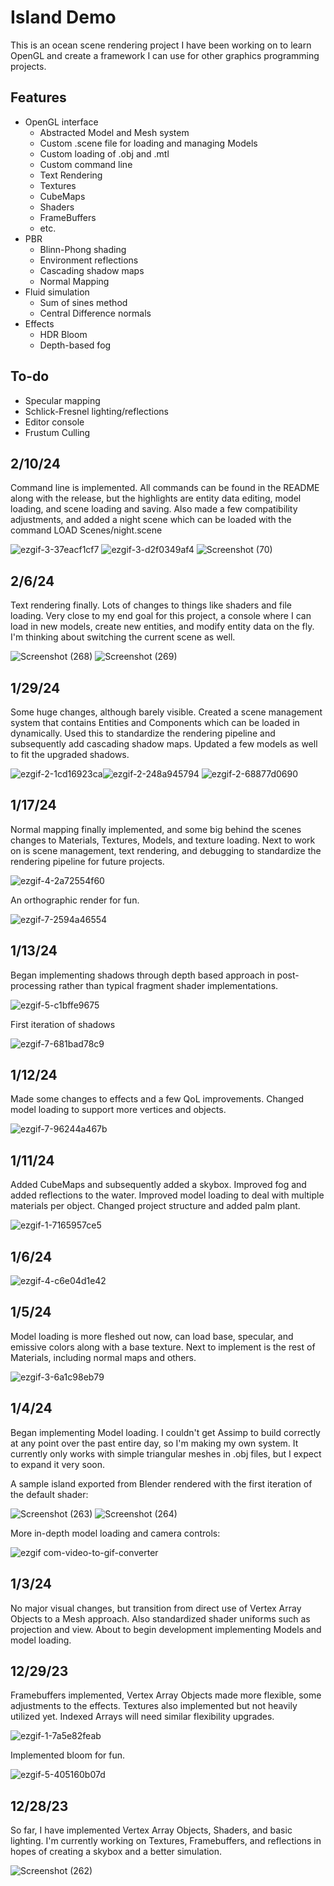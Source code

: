 # Island Demo

This is an ocean scene rendering project I have been working on to learn OpenGL and create a framework I can use for 
other graphics programming projects.

## Features

* OpenGL interface
  * Abstracted Model and Mesh system
  * Custom .scene file for loading and managing Models
  * Custom loading of .obj and .mtl
  * Custom command line
  * Text Rendering
  * Textures
  * CubeMaps
  * Shaders
  * FrameBuffers
  * etc.
* PBR
  * Blinn-Phong shading
  * Environment reflections
  * Cascading shadow maps
  * Normal Mapping
* Fluid simulation
  * Sum of sines method
  * Central Difference normals
* Effects
  * HDR Bloom
  * Depth-based fog
 
## To-do

* Specular mapping
* Schlick-Fresnel lighting/reflections
* Editor console
* Frustum Culling

## 2/10/24

Command line is implemented. All commands can be found in the README along with the release, but the highlights are entity data editing,
model loading, and scene loading and saving. Also made a few compatibility adjustments, and added a night scene which can be loaded with 
the command LOAD Scenes/night.scene

![ezgif-3-37eacf1cf7](https://github.com/dylan-berndt/Island/assets/33700799/8e36c4bd-bafa-43c5-bfdb-f42e23cf20b0)
![ezgif-3-d2f0349af4](https://github.com/dylan-berndt/Island/assets/33700799/41a9b7a9-8344-4d7d-9fd1-09acdd63f1ee)
![Screenshot (70)](https://github.com/dylan-berndt/Island/assets/33700799/67a139be-ee42-4ed8-9141-9e3ba53139f7)

## 2/6/24

Text rendering finally. Lots of changes to things like shaders and file loading. Very close to my end goal for this project, a console
where I can load in new models, create new entities, and modify entity data on the fly. I'm thinking about switching the current scene 
as well.

![Screenshot (268)](https://github.com/dylan-berndt/Island/assets/33700799/e4ea7040-7b71-40ab-bf24-7da4d062d6ea)
![Screenshot (269)](https://github.com/dylan-berndt/Island/assets/33700799/c7d48e25-dadb-45cd-91fa-b0b762ee4fa0)

## 1/29/24

Some huge changes, although barely visible. Created a scene management system that contains Entities and Components which can be 
loaded in dynamically. Used this to standardize the rendering pipeline and subsequently add cascading shadow maps. Updated a few
models as well to fit the upgraded shadows. 

![ezgif-2-1cd16923ca](https://github.com/dylan-berndt/Island/assets/33700799/0369a246-234b-4803-bbeb-f0cd7f4a4d06)![ezgif-2-248a945794](https://github.com/dylan-berndt/Island/assets/33700799/e5979661-cfc3-4ce2-8f00-26ee7ef7f747)
![ezgif-2-68877d0690](https://github.com/dylan-berndt/Island/assets/33700799/39d0eab8-90c0-4bc8-b5dc-cf8ae4e4bfe2)

## 1/17/24

Normal mapping finally implemented, and some big behind the scenes changes to Materials, Textures, Models, and texture loading.
Next to work on is scene management, text rendering, and debugging to standardize the rendering pipeline for future projects.

![ezgif-4-2a72554f60](https://github.com/dylan-berndt/Island/assets/33700799/1d4f7039-7e3f-4d19-80aa-f910707a66ba)

An orthographic render for fun.

![ezgif-7-2594a46554](https://github.com/dylan-berndt/Island/assets/33700799/379823ba-61f2-4718-a214-cf27825931e8)

## 1/13/24

Began implementing shadows through depth based approach in post-processing rather than typical fragment shader implementations.

![ezgif-5-c1bffe9675](https://github.com/dylan-berndt/Island/assets/33700799/d3e0acff-94d5-4f17-a9ff-3cb30e9d4350)

First iteration of shadows

![ezgif-7-681bad78c9](https://github.com/dylan-berndt/Island/assets/33700799/e0329522-fbc9-46a6-9f4f-becde684334d)
 
## 1/12/24

Made some changes to effects and a few QoL improvements. Changed model loading to support more vertices and objects. 

![ezgif-7-96244a467b](https://github.com/dylan-berndt/Island/assets/33700799/94cbf2cc-81c9-475c-a356-a3a2434eecb0)

## 1/11/24

Added CubeMaps and subsequently added a skybox. Improved fog and added reflections to the water. Improved model loading to deal
with multiple materials per object. Changed project structure and added palm plant.

![ezgif-1-7165957ce5](https://github.com/dylan-berndt/Water-Demo/assets/33700799/bd7d235c-25df-4066-a198-e97f454201c6)

## 1/6/24

![ezgif-4-c6e04d1e42](https://github.com/dylan-berndt/Water-Demo/assets/33700799/20af5d23-70f3-42de-a6bd-92144ed7da6d)

## 1/5/24

Model loading is more fleshed out now, can load base, specular, and emissive colors along with a base texture.
Next to implement is the rest of Materials, including normal maps and others.

![ezgif-3-6a1c98eb79](https://github.com/dylan-berndt/Water-Demo/assets/33700799/bb6b71af-9942-4de0-b9dd-8a5b5faf05aa)

## 1/4/24

Began implementing Model loading. I couldn't get Assimp to build correctly at any point over the past entire day, 
so I'm making my own system. It currently only works with simple triangular meshes in .obj files, but I expect
to expand it very soon. 

A sample island exported from Blender rendered with the first iteration of the default shader:

![Screenshot (263)](https://github.com/dylan-berndt/Water-Demo/assets/33700799/98ffe87b-de58-43fc-8d6a-488e0c9012c1)
![Screenshot (264)](https://github.com/dylan-berndt/Water-Demo/assets/33700799/ddafdd8d-45bb-4b13-81c2-430122414928)

More in-depth model loading and camera controls:

![ezgif com-video-to-gif-converter](https://github.com/dylan-berndt/Water-Demo/assets/33700799/9c159a61-d235-4023-bf32-49d8aed80a6c)

## 1/3/24

No major visual changes, but transition from direct use of Vertex Array Objects to a Mesh approach. Also standardized 
shader uniforms such as projection and view. About to begin development implementing Models and model loading.

## 12/29/23

Framebuffers implemented, Vertex Array Objects made more flexible, some adjustments to the effects. 
Textures also implemented but not heavily utilized yet. Indexed Arrays will need similar flexibility upgrades.

![ezgif-1-7a5e82feab](https://github.com/dylan-berndt/Water-Demo/assets/33700799/73b841b0-264e-42bf-8ca4-5618e1171037)

Implemented bloom for fun.

![ezgif-5-405160b07d](https://github.com/dylan-berndt/Water-Demo/assets/33700799/a092767f-325d-48a3-97fc-96a6bf60e052)

## 12/28/23

So far, I have implemented Vertex Array Objects, Shaders, and basic lighting.
I'm currently working on Textures, Framebuffers, and reflections in hopes of creating a skybox and a better simulation.

![Screenshot (262)](https://github.com/dylan-berndt/Water-Demo/assets/33700799/95bdc8b7-82b6-4b62-ba57-25ed8732f6d2)
